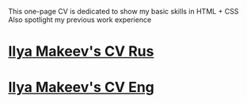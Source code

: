 This one-page CV is dedicated to show my basic skills in HTML + CSS <br>
Also spotlight my previous work experience

# [Ilya Makeev's CV Rus](https://cult2rologist.github.io/CV/index_rus.html)
# [Ilya Makeev's CV Eng](https://cult2rologist.github.io/CV/index_eng.html)
